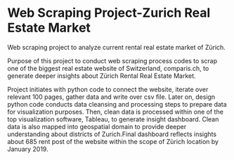 # Web Scraping Project-Zurich Real Estate Market
Web scraping project to analyze current rental real estate market of Zürich.

Purpose of this project to conduct web scraping process codes to scrap one of the biggest real estate website of Switzerland, comparis.ch, to generate deeper insights about Zürich Rental Real Estate Market. 

Project initiates with python code to connect the website, iterate over relevant 100 pages, gather data and write over csv file. Later on, design python code conducts data cleansing and processing steps to prepare data for visualization purposes. Then, clean data is processed within one of the top visualization software, Tableau, to generate insight dashboard. Clean data is also mapped into geospatial domain to provide deeper understanding about districts of Zurich.Final dashboard reflects insights about 685 rent post of the website within the scope of Zürich location by January 2019.
